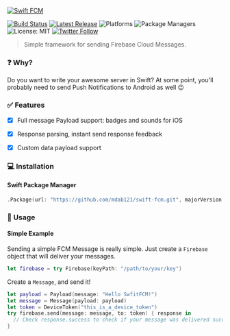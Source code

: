 [![Swift FCM](https://cloud.githubusercontent.com/assets/1230922/23826163/ca1d09b6-0696-11e7-8912-a3950418fc36.png)](http://github.com/mdab121/swift-fcm)

[![Build Status](https://travis-ci.org/mdab121/swift-fcm.svg?branch=master)](https://travis-ci.org/mdab121/swift-fcm)
[![Latest Release](https://img.shields.io/github/release/mdab121/swift-fcm.svg)](https://github.com/mdab121/swift-fcm/releases/latest)
![Platforms](https://img.shields.io/badge/platforms-Linux%20%7C%20OS%20X-blue.svg)
![Package Managers](https://img.shields.io/badge/package%20managers-SwiftPM-yellow.svg)
![License: MIT](https://img.shields.io/badge/License-MIT-blue.svg)
[![Twitter Follow](https://img.shields.io/twitter/follow/espadrine.svg?style=social&label=Follow)](https://twitter.com/mdab121)

> Simple framework for sending Firebase Cloud Messages.

### :question: Why?
Do you want to write your awesome server in Swift? At some point, you'll probably need to send Push Notifications to Android as well 😉

### ✅ Features
- [x] Full message Payload support: badges and sounds for iOS
- [x] Response parsing, instant send response feedback
- [x] Custom data payload support


### 💻 Installation

#### Swift Package Manager

```swift
.Package(url: "https://github.com/mdab121/swift-fcm.git", majorVersion: 0, minor: 2)
```


### 🔢 Usage

#### Simple Example

Sending a simple FCM Message is really simple. Just create a `Firebase` object that will deliver your messages.

```swift
let firebase = try Firebase(keyPath: "/path/to/your/key")
```

Create a `Message`, and send it!

```swift
let payload = Payload(message: "Hello SwfitFCM!")
let message = Message(payload: payload)
let token = DeviceToken("this_is_a_device_token")
try firebase.send(message: message, to: token) { response in
  // Check response.success to check if your message was delivered successfully
}
```

